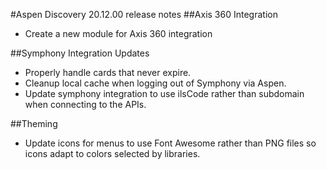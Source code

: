 #Aspen Discovery 20.12.00 release notes
##Axis 360 Integration
- Create a new module for Axis 360 integration

##Symphony Integration Updates
- Properly handle cards that never expire.
- Cleanup local cache when logging out of Symphony via Aspen.
- Update symphony integration to use ilsCode rather than subdomain when connecting to the APIs.

##Theming
- Update icons for menus to use Font Awesome rather than PNG files so icons adapt to colors selected by libraries. 